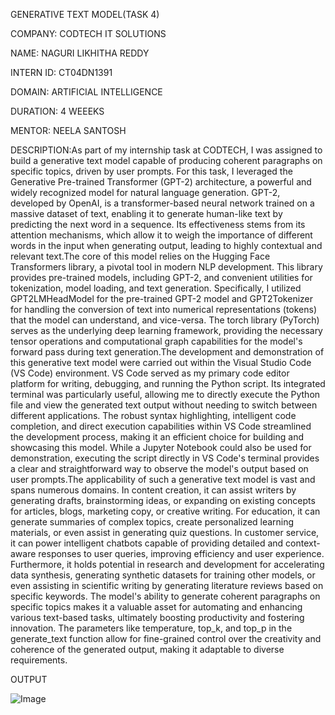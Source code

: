 GENERATIVE TEXT MODEL(TASK 4)

COMPANY: CODTECH IT SOLUTIONS

NAME: NAGURI LIKHITHA REDDY 

INTERN ID: CT04DN1391

DOMAIN: ARTIFICIAL INTELLIGENCE

DURATION: 4 WEEEKS

MENTOR: NEELA SANTOSH

DESCRIPTION:As part of my internship task at CODTECH, I was assigned to build a generative text model capable of producing coherent paragraphs on specific topics, driven by user prompts. For this task, I leveraged the Generative Pre-trained Transformer (GPT-2) architecture, a powerful and widely recognized model for natural language generation. GPT-2, developed by OpenAI, is a transformer-based neural network trained on a massive dataset of text, enabling it to generate human-like text by predicting the next word in a sequence. Its effectiveness stems from its attention mechanisms, which allow it to weigh the importance of different words in the input when generating output, leading to highly contextual and relevant text.The core of this model relies on the Hugging Face Transformers library, a pivotal tool in modern NLP development. This library provides pre-trained models, including GPT-2, and convenient utilities for tokenization, model loading, and text generation. Specifically, I utilized GPT2LMHeadModel for the pre-trained GPT-2 model and GPT2Tokenizer for handling the conversion of text into numerical representations (tokens) that the model can understand, and vice-versa. The torch library (PyTorch) serves as the underlying deep learning framework, providing the necessary tensor operations and computational graph capabilities for the model's forward pass during text generation.The development and demonstration of this generative text model were carried out within the Visual Studio Code (VS Code) environment. VS Code served as my primary code editor platform for writing, debugging, and running the Python script. Its integrated terminal was particularly useful, allowing me to directly execute the Python file and view the generated text output without needing to switch between different applications. The robust syntax highlighting, intelligent code completion, and direct execution capabilities within VS Code streamlined the development process, making it an efficient choice for building and showcasing this model. While a Jupyter Notebook could also be used for demonstration, executing the script directly in VS Code's terminal provides a clear and straightforward way to observe the model's output based on user prompts.The applicability of such a generative text model is vast and spans numerous domains. In content creation, it can assist writers by generating drafts, brainstorming ideas, or expanding on existing concepts for articles, blogs, marketing copy, or creative writing. For education, it can generate summaries of complex topics, create personalized learning materials, or even assist in generating quiz questions. In customer service, it can power intelligent chatbots capable of providing detailed and context-aware responses to user queries, improving efficiency and user experience. Furthermore, it holds potential in research and development for accelerating data synthesis, generating synthetic datasets for training other models, or even assisting in scientific writing by generating literature reviews based on specific keywords. The model's ability to generate coherent paragraphs on specific topics makes it a valuable asset for automating and enhancing various text-based tasks, ultimately boosting productivity and fostering innovation. The parameters like temperature, top_k, and top_p in the generate_text function allow for fine-grained control over the creativity and coherence of the generated output, making it adaptable to diverse requirements.

 OUTPUT

 ![Image](https://github.com/user-attachments/assets/ee711432-7725-44a9-a672-df441d3f7423)
